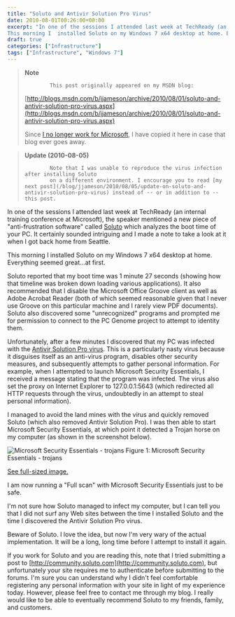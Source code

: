 ```yaml
---
title: "Soluto and Antivir Solution Pro Virus"
date: 2010-08-01T00:26:00+08:00
excerpt: "In one of the sessions I attended last week at TechReady (an internal training conference at Microsoft), the speaker mentioned a new piece of \"anti-frustration software\" called Soluto which analyzes the boot time  of your PC. It certainly sounded intriguing and I made a note to take a look at it when I got back home from Seattle.
This morning I  installed Soluto on my Windows 7 x64 desktop at home. Everything seemed great...at first...."
draft: true
categories: ["Infrastructure"]
tags: ["Infrastructure", "Windows 7"]
---
```


> **Note**
> 
>             This post originally appeared on my MSDN blog:
> 
> 
> 
> [http://blogs.msdn.com/b/jjameson/archive/2010/08/01/soluto-and-antivir-solution-pro-virus.aspx](http://blogs.msdn.com/b/jjameson/archive/2010/08/01/soluto-and-antivir-solution-pro-virus.aspx)
> 
> 
> Since [I no longer work for Microsoft](/blog/jjameson/2011/09/02/last-day-with-microsoft), I have copied it here in case that blog                 ever goes away.



> **Update (2010-08-05)**
> 
>             Note that I was unable to reproduce the virus infection after installing Soluto
>             on a different environment. I encourage you to read [my next post](/blog/jjameson/2010/08/05/update-on-soluto-and-antivir-solution-pro-virus) instead of -- or in addition to -- this post.


In one of the sessions I attended last week at TechReady (an internal training conference         at Microsoft), the speaker mentioned a new piece of "anti-frustration software"         called [Soluto](http://www.soluto.com) which analyzes the boot time of         your PC. It certainly sounded intriguing and I made a note to take a look at it         when I got back home from Seattle.

This morning I installed Soluto on my Windows 7 x64 desktop at home. Everything         seemed great...at first.

Soluto reported that my boot time was 1 minute 27 seconds (showing how that timeline         was broken down loading various applications). It also recommended that I disable         the Microsoft Office Groove client as well as Adobe Acrobat Reader (both of which         seemed reasonable given that I never use Groove on this particular machine and I         rarely view PDF documents). Soluto also discovered some "unrecognized" programs         and prompted me for permission to connect to the PC Genome project to attempt to         identity them.

Unfortunately, after a few minutes I discovered that my PC was infected with the         [Antivir Solution Pro virus](http://www.bing.com/news/search?q=antivir+solution+pro&amp;go=&amp;form=QBNT2). This is a particularly nasty virus because it         disguises itself as an anti-virus program, disables other security measures, and         subsequently attempts to gather personal information. For example, when I attempted         to launch Microsoft Security Essentials, I received a message stating that the program         was infected. The virus also set the proxy on Internet Explorer to 127.0.0.1:5643         (which redirected all HTTP requests through the virus, undoubtedly in an attempt         to steal personal information).

I managed to avoid the land mines with the virus and quickly removed Soluto (which         also removed Antivir Solution Pro). I was then able to start Microsoft Security         Essentials, at which point it detected a Trojan horse on my computer (as shown in         the screenshot below).

![Microsoft Security Essentials - trojans](https://www.technologytoolbox.com/blog/images/www_technologytoolbox_com/blog/jjameson/8/r_Microsoft%20Security%20Essentials%20-%20trojans.png)
            Figure 1: Microsoft Security Essentials - trojans

[See full-sized image.](/blog/images/www_technologytoolbox_com/blog/jjameson/8/o_Microsoft%20Security%20Essentials%20-%20trojans.png)


I am now running a "Full scan" with Microsoft Security Essentials just to be safe.

I'm not sure how Soluto managed to infect my computer, but I can tell you that I         did not surf any Web sites between the time I installed Soluto and the time I discovered         the Antivir Solution Pro virus.

Beware of Soluto. I love the idea, but now I'm very wary of the actual implementation.         It will be a long, long time before I attempt to install it again.

If you work for Soluto and you are reading this, note that I tried submitting a         post to [http://community.soluto.com](http://community.soluto.com), but         unfortunately your site requires me to authenticate before submitting to the forums.         I'm sure you can understand why I didn't feel comfortable registering any personal         information with your site in light of my experience today. However, please feel         free to contact me through my blog. I really would like to be able to eventually         recommend Soluto to my friends, family, and customers.

